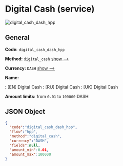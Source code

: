 
# Digital Cash (service) 
![digital_cash_dash_hpp](https://static.openfintech.io/payment_methods/digital_cash_dash_hpp/logo.svg?w=400&c=v0.59.26#w200)  

## General 
 
**Code:** `digital_cash_dash_hpp` 
 
**Method:** `digital_cash` 
 [show -->](/payment-methods/digital_cash/) 
 
**Currency:** `DASH` [show -->](/currencies/DASH/) 
 
**Name:** 
 
:	[EN] Digital Cash 
:	[RU] Digital Cash 
:	[UK] Digital Cash 
 
**Amount limits:** from `0.01` to `100000` DASH 

## JSON Object 

```json
{
  "code":"digital_cash_dash_hpp",
  "flow":"hpp",
  "method":"digital_cash",
  "currency":"DASH",
  "fields":null,
  "amount_min":0.01,
  "amount_max":100000
}
```  
